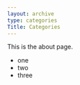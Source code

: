 ```yaml
---
layout: archive
type: categories
Title: Categories
---
```


This is the about page.

- one
- two
- three

